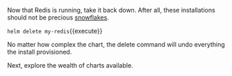 Now that Redis is running, take it back down. After all, these installations should not be precious [snowflakes](https://martinfowler.com/bliki/SnowflakeServer.html).

`helm delete my-redis`{{execute}}

No matter how complex the chart, the delete command will undo everything the install provisioned.

Next, explore the wealth of charts available.
